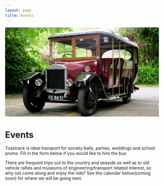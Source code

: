 ```yaml
---
layout: page
title: Events
---
```


![Events Image][events-image]

# Events

Toastrack is ideal transport for society balls, parties, weddings and school proms. Fill in the form below if you would like to hire the bus.

There are frequent trips out to the country and seaside as well as to old vehicle rallies and museums of engineering/transport related interest, so why not come along and enjoy the ride? See the calendar below(coming soon) for where we will be going next.

[events-image]: /img/page-images/events.jpg

